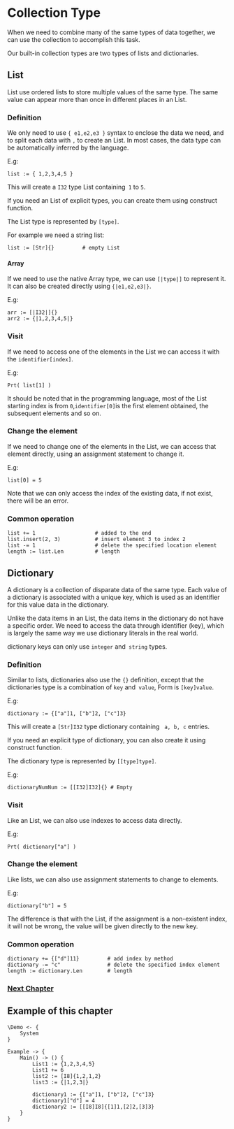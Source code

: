 # Collection Type
When we need to combine many of the same types of data together, we can use the collection to accomplish this task.

Our built-in collection types are two types of lists and dictionaries.
## List
List use ordered lists to store multiple values ​​of the same type. The same value can appear more than once in different places in an List.
    
### Definition
We only need to use `{ e1,e2,e3 }` syntax to enclose the data we need, and to split each data with `,` to create an List. In most cases, the data type can be automatically inferred by the language.

E.g:
```
list := { 1,2,3,4,5 }
```
This will create a `I32` type List containing` 1` to `5`.

If you need an List of explicit types, you can create them using construct function.

The List type is represented by `[type]`.

For example we need a string list:
```
list := [Str]{}         # empty List
```
#### Array
If we need to use the native Array type, we can use `[|type|]` to represent it.
It can also be created directly using `{|e1,e2,e3|}`.

E.g:
```
arr := [|I32|]{}
arr2 := {|1,2,3,4,5|}
```
### Visit
If we need to access one of the elements in the List we can access it with the `identifier[index]`.

E.g:
```
Prt( list[1] )
```
It should be noted that in the programming language, most of the List starting index is from `0`,` identifier[0] `is the first element obtained, the subsequent elements and so on.
### Change the element
If we need to change one of the elements in the List, we can access that element directly, using an assignment statement to change it.

E.g:
```
list[0] = 5
```
Note that we can only access the index of the existing data, if not exist, there will be an error.
### Common operation
```
list += 1                   # added to the end
list.insert(2, 3)           # insert element 3 to index 2
list -= 1                   # delete the specified location element
length := list.Len          # length
```
## Dictionary
A dictionary is a collection of disparate data of the same type. Each value of a dictionary is associated with a unique key, which is used as an identifier for this value data in the dictionary.

Unlike the data items in an List, the data items in the dictionary do not have a specific order. We need to access the data through identifier (key), which is largely the same way we use dictionary literals in the real world.

dictionary keys can only use `integer` and` string` types.
### Definition
Similar to lists, dictionaries also use the `{}` definition, except that the dictionaries type is a combination of `key` and` value`, Form is `[key]value`.

E.g:
```
dictionary := {["a"]1, ["b"]2, ["c"]3}
```
This will create a `[Str]I32` type dictionary containing ` a, b, c` entries.

If you need an explicit type of dictionary, you can also create it using construct function.

The dictionary type is represented by `[[type]type]`.

E.g:
```
dictionaryNumNum := [[I32]I32]{} # Empty
```
### Visit
Like an List, we can also use indexes to access data directly.

E.g:
```
Prt( dictionary["a"] )
```
### Change the element
Like lists, we can also use assignment statements to change to elements.

E.g:
```
dictionary["b"] = 5
```
The difference is that with the List, if the assignment is a non-existent index, it will not be wrong, the value will be given directly to the new key.
### Common operation
```
dictionary += {["d"]11}         # add index by method
dictionary -= "c"               # delete the specified index element
length := dictionary.Len        # length
```
### [Next Chapter](judgment.md)

## Example of this chapter
```
\Demo <- {
    System
}

Example -> {
    Main() -> () {
        List1 := {1,2,3,4,5}
        List1 += 6
        list2 := [I8]{1,2,1,2}
        list3 := {|1,2,3|}

        dictionary1 := {["a"]1, ["b"]2, ["c"]3}
        dictionary1["d"] = 4
        dictionary2 := [[I8]I8]{[1]1,[2]2,[3]3}
    }
}
```